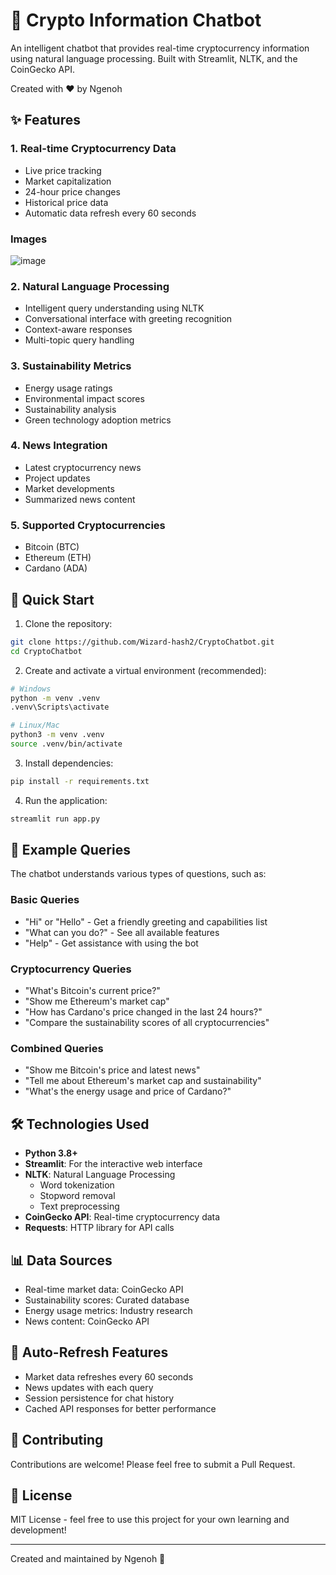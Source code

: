 # 🤖 Crypto Information Chatbot

An intelligent chatbot that provides real-time cryptocurrency information using natural language processing. Built with Streamlit, NLTK, and the CoinGecko API.

Created with ❤️ by Ngenoh

## ✨ Features

### 1. Real-time Cryptocurrency Data
- Live price tracking
- Market capitalization
- 24-hour price changes
- Historical price data
- Automatic data refresh every 60 seconds

### Images
 ![image](https://github.com/user-attachments/assets/ea63beb5-2d17-45d1-9553-a14e946a0721)

 

### 2. Natural Language Processing
- Intelligent query understanding using NLTK
- Conversational interface with greeting recognition
- Context-aware responses
- Multi-topic query handling

### 3. Sustainability Metrics
- Energy usage ratings
- Environmental impact scores
- Sustainability analysis
- Green technology adoption metrics

### 4. News Integration
- Latest cryptocurrency news
- Project updates
- Market developments
- Summarized news content

### 5. Supported Cryptocurrencies
- Bitcoin (BTC)
- Ethereum (ETH)
- Cardano (ADA)

## 🚀 Quick Start

1. Clone the repository:
```bash
git clone https://github.com/Wizard-hash2/CryptoChatbot.git
cd CryptoChatbot
```

2. Create and activate a virtual environment (recommended):
```bash
# Windows
python -m venv .venv
.venv\Scripts\activate

# Linux/Mac
python3 -m venv .venv
source .venv/bin/activate
```

3. Install dependencies:
```bash
pip install -r requirements.txt
```

4. Run the application:
```bash
streamlit run app.py
```

## 💬 Example Queries

The chatbot understands various types of questions, such as:

### Basic Queries
- "Hi" or "Hello" - Get a friendly greeting and capabilities list
- "What can you do?" - See all available features
- "Help" - Get assistance with using the bot

### Cryptocurrency Queries
- "What's Bitcoin's current price?"
- "Show me Ethereum's market cap"
- "How has Cardano's price changed in the last 24 hours?"
- "Compare the sustainability scores of all cryptocurrencies"

### Combined Queries
- "Show me Bitcoin's price and latest news"
- "Tell me about Ethereum's market cap and sustainability"
- "What's the energy usage and price of Cardano?"

## 🛠️ Technologies Used

- **Python 3.8+**
- **Streamlit**: For the interactive web interface
- **NLTK**: Natural Language Processing
  - Word tokenization
  - Stopword removal
  - Text preprocessing
- **CoinGecko API**: Real-time cryptocurrency data
- **Requests**: HTTP library for API calls

## 📊 Data Sources

- Real-time market data: CoinGecko API
- Sustainability scores: Curated database
- Energy usage metrics: Industry research
- News content: CoinGecko API

## 🔄 Auto-Refresh Features

- Market data refreshes every 60 seconds
- News updates with each query
- Session persistence for chat history
- Cached API responses for better performance

## 🤝 Contributing

Contributions are welcome! Please feel free to submit a Pull Request.

## 📝 License

MIT License - feel free to use this project for your own learning and development!

---
Created and maintained by Ngenoh 🌟 
